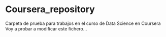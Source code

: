 # Coursera_repository
Carpeta de prueba para trabajos en el curso de Data Science en Coursera
Voy a probar a modificar este fichero...
